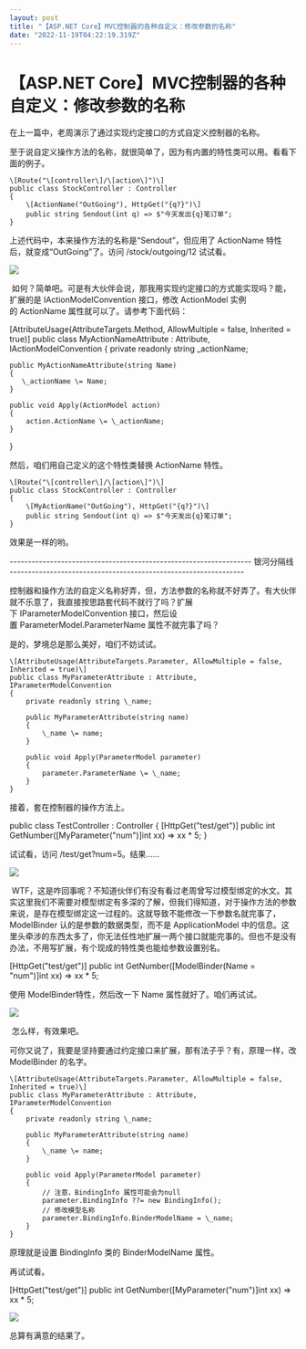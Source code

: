 ```yaml
---
layout: post
title: "【ASP.NET Core】MVC控制器的各种自定义：修改参数的名称"
date: "2022-11-19T04:22:19.319Z"
---
```

【ASP.NET Core】MVC控制器的各种自定义：修改参数的名称
==================================

在上一篇中，老周演示了通过实现约定接口的方式自定义控制器的名称。

至于说自定义操作方法的名称，就很简单了，因为有内置的特性类可以用。看看下面的例子。

    \[Route("\[controller\]/\[action\]")\]
    public class StockController : Controller
    {
        \[ActionName("OutGoing"), HttpGet("{q?}")\]
        public string Sendout(int q) => $"今天发出{q}笔订单";
    }

上述代码中，本来操作方法的名称是“Sendout”，但应用了 ActionName 特性后，就变成“OutGoing”了。访问 /stock/outgoing/12 试试看。

![](https://img2022.cnblogs.com/blog/367389/202211/367389-20221119100902158-522938973.png)

 如何？简单吧。可是有大伙伴会说，那我用实现约定接口的方式能实现吗？能，扩展的是 IActionModelConvention 接口，修改 ActionModel 实例的 ActionName 属性就可以了。请参考下面代码：

\[AttributeUsage(AttributeTargets.Method, AllowMultiple = false, Inherited = true)\]
public class MyActionNameAttribute : Attribute, IActionModelConvention
{
    private readonly string \_actionName;

    public MyActionNameAttribute(string Name)
    {
       \_actionName \= Name;
    }

    public void Apply(ActionModel action)
    {
        action.ActionName \= \_actionName;
    }
}

然后，咱们用自己定义的这个特性类替换 ActionName 特性。

    \[Route("\[controller\]/\[action\]")\]
    public class StockController : Controller
    {
        \[MyActionName("OutGoing"), HttpGet("{q?}")\]
        public string Sendout(int q) => $"今天发出{q}笔订单";
    }

效果是一样的哟。

\------------------------------------------------------------------ 银河分隔线 ----------------------------------------------------------------

控制器和操作方法的自定义名称好弄，但，方法参数的名称就不好弄了。有大伙伴就不乐意了，我直接按思路套代码不就行了吗？扩展下 IParameterModelConvention 接口，然后设置 ParameterModel.ParameterName 属性不就完事了吗？

是的，梦境总是那么美好，咱们不妨试试。

    \[AttributeUsage(AttributeTargets.Parameter, AllowMultiple = false, Inherited = true)\]
    public class MyParameterAttribute : Attribute, IParameterModelConvention
    {
        private readonly string \_name;

        public MyParameterAttribute(string name)
        {
            \_name \= name;
        }

        public void Apply(ParameterModel parameter)
        {
            parameter.ParameterName \= \_name;
        }
    }

接着，套在控制器的操作方法上。

public class TestController : Controller
{
    \[HttpGet("test/get")\]
    public int GetNumber(\[MyParameter("num")\]int xx) => xx \* 5;
}

试试看，访问 /test/get?num=5。结果……

![](https://img2022.cnblogs.com/blog/367389/202211/367389-20221119102534486-1055355651.png)

 WTF，这是咋回事呢？不知道伙伴们有没有看过老周曾写过模型绑定的水文。其实这里我们不需要对模型绑定有多深的了解，但我们得知道，对于操作方法的参数来说，是存在模型绑定这一过程的。这就导致不能修改一下参数名就完事了，ModelBinder 认的是参数的数据类型，而不是 ApplicationModel 中的信息。这里头牵涉的东西太多了，你无法任性地扩展一两个接口就能完事的。但也不是没有办法，不用写扩展，有个现成的特性类也能给参数设置别名。

   \[HttpGet("test/get")\]
   public int GetNumber(\[ModelBinder(Name = "num")\]int xx) => xx \* 5;

使用 ModelBinder特性，然后改一下 Name 属性就好了。咱们再试试。

![](https://img2022.cnblogs.com/blog/367389/202211/367389-20221119103506196-1098136820.png)

 怎么样，有效果吧。

可你又说了，我要是坚持要通过约定接口来扩展，那有法子乎？有，原理一样，改 ModelBinder 的名字。

    \[AttributeUsage(AttributeTargets.Parameter, AllowMultiple = false, Inherited = true)\]
    public class MyParameterAttribute : Attribute, IParameterModelConvention
    {
        private readonly string \_name;

        public MyParameterAttribute(string name)
        {
            \_name \= name;
        }

        public void Apply(ParameterModel parameter)
        {
            // 注意，BindingInfo 属性可能会为null
            parameter.BindingInfo ??= new BindingInfo();
            // 修改模型名称
            parameter.BindingInfo.BinderModelName = \_name;
        }
    }

原理就是设置 BindingInfo 类的 BinderModelName 属性。

再试试看。

\[HttpGet("test/get")\]
public int GetNumber(\[MyParameter("num")\]int xx) => xx \* 5;

![](https://img2022.cnblogs.com/blog/367389/202211/367389-20221119104111601-1344326412.png)

总算有满意的结果了。